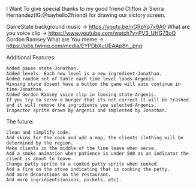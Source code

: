 I Want To give special thanks to my good friend Clifton Jr Sierra Hernandez(IG:@sayhello2friend) for drawing our
victory screen.

GameState background music -> https://youtu.be/nGRpYp7x9A0
What are you voice clip -> https://www.youtube.com/watch?v=PV3_UHG73oQ
Gordon Ramsey What are You meme -> https://pbs.twimg.com/media/EYPDbXuUEAAp8h_.png



Additional Features:

    Added pause state-Jonathan.
    Added levels. Each new level is a new ingredient-Jonathan.
    Added random set of table each time level loads-Argenis. 
    Winning state dosent have a button the game will auto continue in time-Jonathan.
    Added Gordon Ramsey voice clip in loosing state-Argenis.
    If you try to serve a burger that its not correct it will be trashed and it will remove the ingridients you selected-Argenis.
    Inspector sprite drawn by Argenis and implented by Jonathan.

The future:

    Clean and simplify code.
    Add skins for the cook and add a map, the clients clothing will be determined by the region.
    Make clients in the middle of the line leave when serve.
    Add a smoke animation when patience is under 500 as an indicator the client is about to leave.
    Change patty sprite to a cooked patty sprite when cooked.
    Add a fire on the stove indicating that is cooking the patty.
    Add more decorations on the restaurant.
    Add more ingridients(onions, pickels, etc).

    






